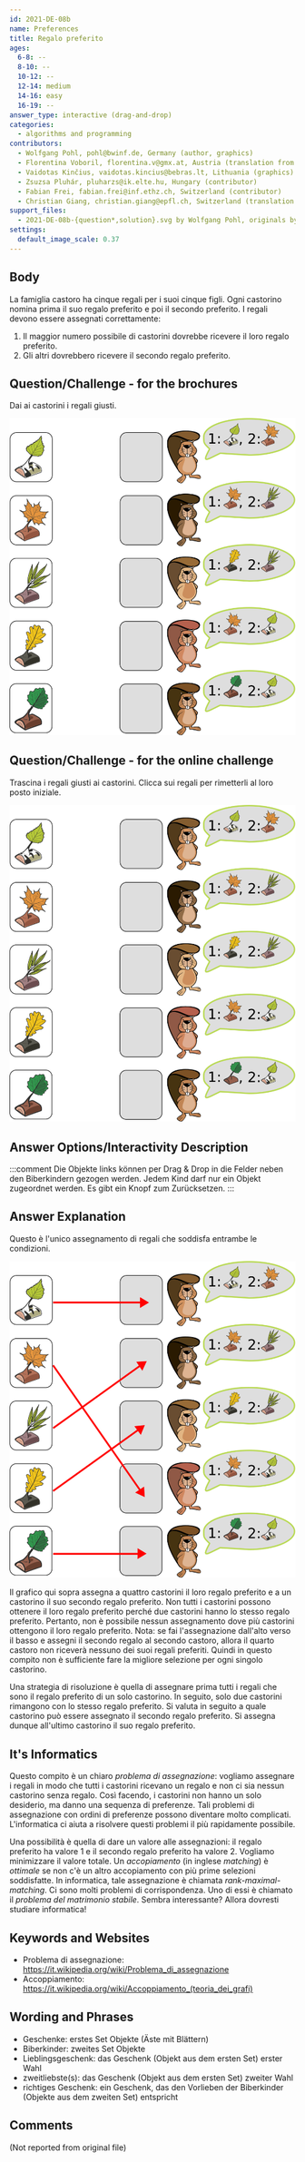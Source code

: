 ```yaml
---
id: 2021-DE-08b
name: Preferences
title: Regalo preferito
ages:
  6-8: --
  8-10: --
  10-12: --
  12-14: medium
  14-16: easy
  16-19: --
answer_type: interactive (drag-and-drop)
categories:
  - algorithms and programming
contributors:
  - Wolfgang Pohl, pohl@bwinf.de, Germany (author, graphics)
  - Florentina Voboril, florentina.v@gmx.at, Austria (translation from English into German, graphics)
  - Vaidotas Kinčius, vaidotas.kincius@bebras.lt, Lithuania (graphics)
  - Zsuzsa Pluhár, pluharzs@ik.elte.hu, Hungary (contributor)
  - Fabian Frei, fabian.frei@inf.ethz.ch, Switzerland (contributor)
  - Christian Giang, christian.giang@epfl.ch, Switzerland (translation from German into Italian) 
support_files:
  - 2021-DE-08b-{question*,solution}.svg by Wolfgang Pohl, originals by Vaidotas Kinčius, adapted by Florentina Voboril
settings:
  default_image_scale: 0.37
---
```



## Body

La famiglia castoro ha cinque regali per i suoi cinque figli. Ogni castorino nomina prima il suo regalo preferito e poi il secondo preferito. I regali devono essere assegnati correttamente:

1. Il maggior numero possibile di castorini dovrebbe ricevere il loro regalo preferito. 
2. Gli altri dovrebbero ricevere il secondo regalo preferito.


## Question/Challenge - for the brochures

Dai ai castorini i regali giusti.

![](graphics/2021-DE-08b-question-compatible.svg "compito (400px)")


## Question/Challenge - for the online challenge

Trascina i regali giusti ai castorini. Clicca sui regali per rimetterli al loro posto iniziale.

![](interactivity/2021-DE-08b-question-interactive.svg "compito 2021-DE-08b (400px)")


## Answer Options/Interactivity Description

<!-- empty -->

:::comment
Die Objekte links können per Drag & Drop in die Felder neben den Biberkindern gezogen werden. Jedem Kind darf nur ein Objekt zugeordnet werden. Es gibt ein Knopf zum Zurücksetzen.
:::


## Answer Explanation

Questo è l'unico assegnamento di regali che soddisfa entrambe le condizioni.

![](graphics/2021-DE-08b-solution-compatible.svg "soluzione (400px)")

Il grafico qui sopra assegna a quattro castorini il loro regalo preferito e a un castorino il suo secondo regalo preferito. Non tutti i castorini possono ottenere il loro regalo preferito perché due castorini hanno lo stesso regalo preferito. Pertanto, non è possibile nessun assegnamento dove più castorini ottengono il loro regalo preferito. Nota: se fai l'assegnazione dall'alto verso il basso e assegni il secondo regalo al secondo castoro, allora il quarto castoro non riceverà nessuno dei suoi regali preferiti. Quindi in questo compito non è sufficiente fare la migliore selezione per ogni singolo castorino.

Una strategia di risoluzione è quella di assegnare prima tutti i regali che sono il regalo preferito di un solo castorino. In seguito, solo due castorini rimangono con lo stesso regalo preferito. Si valuta in seguito a quale castorino può essere assegnato il secondo regalo preferito. Si assegna dunque all'ultimo castorino il suo regalo preferito.


## It's Informatics

Questo compito è un chiaro _problema di assegnazione_: vogliamo assegnare i regali in modo che tutti i castorini ricevano un regalo e non ci sia nessun castorino senza regalo. Così facendo, i castorini non hanno un solo desiderio, ma danno una sequenza di preferenze. Tali problemi di assegnazione con ordini di preferenze possono diventare molto complicati. L'informatica ci aiuta a risolvere questi problemi il più rapidamente possibile.

Una possibilità è quella di dare un valore alle assegnazioni: il regalo preferito ha valore 1 e il secondo regalo preferito ha valore 2. Vogliamo minimizzare il valore totale. Un _accopiamento_ (in inglese _matching_) è _ottimale_ se non c'è un altro accopiamento con più prime selezioni soddisfatte. In informatica, tale assegnazione è chiamata _rank-maximal-matching_. Ci sono molti problemi di corrispondenza. Uno di essi è chiamato il _problema del matrimonio stabile_. Sembra interessante? Allora dovresti studiare informatica!


## Keywords and Websites

 - Problema di assegnazione: https://it.wikipedia.org/wiki/Problema_di_assegnazione
 - Accoppiamento: https://it.wikipedia.org/wiki/Accoppiamento_(teoria_dei_grafi)


## Wording and Phrases

- Geschenke: erstes Set Objekte (Äste mit Blättern)
- Biberkinder: zweites Set Objekte
- Lieblingsgeschenk: das Geschenk (Objekt aus dem ersten Set) erster Wahl 
- zweitliebste(s): das Geschenk (Objekt aus dem ersten Set) zweiter Wahl
- richtiges Geschenk: ein Geschenk, das den Vorlieben der Biberkinder (Objekte aus dem zweiten Set) entspricht

## Comments

(Not reported from original file)
